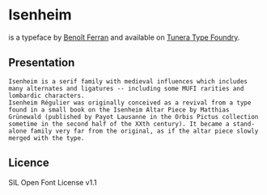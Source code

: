 # Isenheim

is a typeface by [Benoît Ferran](http://www.benoitferran.info/) and available on [Tunera Type Foundry](http://www.tunera.xyz).

## Presentation

```
Isenheim is a serif family with medieval influences which includes many alternates and ligatures -- including some MUFI rarities and lombardic characters.
Isenheim Régulier was originally conceived as a revival from a type found in a small book on the Isenheim Altar Piece by Matthias Grünewald (published by Payot Lausanne in the Orbis Pictus collection sometime in the second half of the XXth century). It became a stand-alone family very far from the original, as if the altar piece slowly merged with the type.
```

## Licence

SIL Open Font License v1.1
